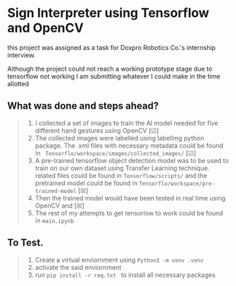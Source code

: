 # Sign Interpreter using Tensorflow and OpenCV

this project was assigned as a task for Doxpro Robotics Co.'s internship interview.

Although the project could not reach a working prototype stage due to tensorflow not working I am submitting whatever I could make in the time allotted

## What was done and steps ahead?
> 1. I collected a set of images to train the AI model needed for five different hand gestures using OpenCV [&#x2611;]
> 2. The collected  images were labelled using labelImg python package. The .xml files with necessary metadata could be found in ``` Tensorflo/workspace/images/collected_images/``` [&#x2611;]
> 3. A pre-trained tensorflow object detection model was to be used to train on our own dataset using Transfer Learning technique. related files could be found in ```Tensorflow/scripts/``` and the pretrained model could be found in ```Tensorflo/workspace/pre-trained-model``` [&#x2612;]
> 4. Then the trained model would have been tested in real time using OpenCV and [&#x2612;]
> 5. The rest of my attempts to get tensorlow to work could be found in ```main.ipynb```

## To Test.
> 1. Create a virtual enviornment using ```Python3 -m venv .venv```
> 2. activate the said enviornment
> 3. run ```pip install -r req.txt ``` to install all necessary packages
